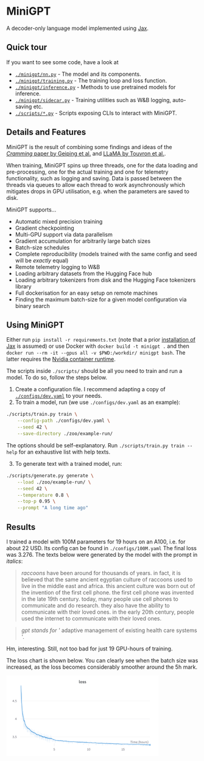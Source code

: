# MiniGPT

A decoder-only language model implemented using [Jax](https://github.com/google/jax).

## Quick tour

If you want to see some code, have a look at

- [`./minigpt/nn.py`](/minigpt/nn.py) - The model and its components.
- [`./minigpt/training.py`](/minigpt/training.py) - The training loop and loss
  function.
- [`./minigpt/inference.py`](/minigpt/inference.py) - Methods to use pretrained
  models for inference.
- [`./minigpt/sidecar.py`](/minigpt/sidecar.py) - Training utilities such as
  W&B logging, auto-saving etc.
- [`./scripts/*.py`](/scripts/) - Scripts exposing CLIs to interact with MiniGPT.

## Details and Features

MiniGPT is the result of combining some findings and ideas of the [*Cramming*
paper by Geiping et al.](https://arxiv.org/abs/2212.14034) and [LLaMA by
Touvron et al.](https://arxiv.org/abs/2302.13971).

When training, MiniGPT spins up three threads, one for the data loading and
pre-processing, one for the actual training and one for telemetry
functionality, such as logging and saving. Data is passed between the threads
via queues to allow each thread to work asynchronously which mitigates drops in
GPU utilisation, e.g. when the parameters are saved to disk.

MiniGPT supports...

- Automatic mixed precision training
- Gradient checkpointing
- Multi-GPU support via data parallelism
- Gradient accumulation for arbitrarily large batch sizes
- Batch-size schedules
- Complete reproducibility (models trained with the same config and seed will be *exactly* equal)
- Remote telemetry logging to W&B
- Loading arbitrary datasets from the Hugging Face hub
- Loading arbitrary tokenizers from disk and the Hugging Face tokenizers library
- Full dockerisation for an easy setup on remote machines
- Finding the maximum batch-size for a given model configuration via binary search

## Using MiniGPT

Either run `pip install -r requirements.txt` (note that a prior [installation
of Jax](https://github.com/google/jax#installation) is assumed) or use Docker
with `docker build -t minigpt .` and then `docker run --rm -it --gpus all -v
$PWD:/workdir/ minigpt bash`. The latter requires the [Nvidia container
runtime](https://developer.nvidia.com/nvidia-container-runtime).

The scripts inside `./scripts/` should be all you need to train and run a
model. To do so, follow the steps below.

1. Create a configuration file. I recommend adapting a copy of
   [`./configs/dev.yaml`](/configs/dev.yaml) to your needs.
2. To train a model, run (we use `./configs/dev.yaml` as an example):
```bash
./scripts/train.py train \
    --config-path ./configs/dev.yaml \
    --seed 42 \
    --save-directory ./zoo/example-run/
```

The options should be self-explanatory. Run `./scripts/train.py train --help`
for an exhaustive list with help texts.

3. To generate text with a trained model, run:
```bash
./scripts/generate.py generate \
    --load ./zoo/example-run/ \
    --seed 42 \
    --temperature 0.8 \
    --top-p 0.95 \
    --prompt "A long time ago"
```

## Results

I trained a model with 100M parameters for 19 hours on an A100, i.e. for about
22 USD. Its config can be found in `./configs/100M.yaml` The final loss was
3.276. The texts below were generated by the model with the prompt in
*italics*:

> *raccoons* have been around for thousands of years. in fact, it is believed
> that the same ancient egyptian culture of raccoons used to live in the middle
> east and africa. this ancient culture was born out of the invention of the
> first cell phone. the first cell phone was invented in the late 19th century.
> today, many people use cell phones to communicate and do research. they also
> have the ability to communicate with their loved ones. in the early 20th
> century, people used the internet to communicate with their loved ones.

> *gpt stands for '* adaptive management of existing health care systems '.

Hm, interesting. Still, not too bad for just 19 GPU-hours of training.

The loss chart is shown below. You can clearly see when the batch size was
increased, as the loss becomes considerably smoother around the 5h mark.

<img src="./media/100M-loss-chart.png" alt="An image showing the graph of the
loss of the network over time" width="400"/>

